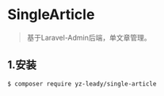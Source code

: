 # SingleArticle
>基于Laravel-Admin后端，单文章管理。
## 1.安装
```shell script
$ composer require yz-leady/single-article